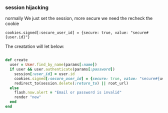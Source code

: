 ### session hijacking


normally We just set the session, more secure we need the recheck the cookie

`cookies.signed[:secure_user_id] = {secure: true, value: "secure#{user.id}"}`

The creatation will let below:

```ruby

def create
  user = User.find_by_name(params[:name])
  if user && user.authenticate(params[:password])
    session[:user_id] = user.id
    cookies.signed[:secure_user_id] = {secure: true, value: "secure#{user.id}"}
    redirect_to(session.delete(:return_to) || root_url)
  else
    flash.now.alert = "Email or password is invalid"
    render "new"
  end
end

```
